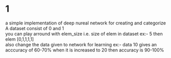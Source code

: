 # 1
  
a simple implementation of deep nureal network for creating and categorize A dataset consist of 0 and 1   
you can play arround with elem_size i.e. size of elem in dataset ex:- 5 then elem [0,1,1,1,1]   
also change the data given to network for learning ex:- data 10 gives an acccuracy of 60-70% when it is increased to 20 then accuracy is 90-100%   
